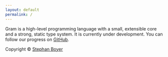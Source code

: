 ```yaml
---
layout: default
permalink: /
---
```


Gram is a high-level programming language with a small, extensible core and a strong, static type system. It is currently under development. You can follow our progress on [GitHub](https://github.com/gramlang/gram).

Copyright © <a href="https://www.stephanboyer.com/">Stephan Boyer</a>
